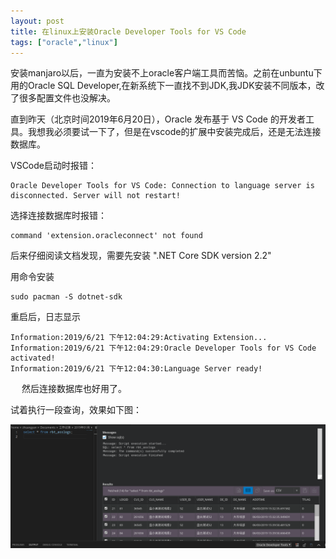 ```yaml
---
layout: post
title: 在linux上安装Oracle Developer Tools for VS Code
tags: ["oracle","linux"]
---
```


  安装manjaro以后，一直为安装不上oracle客户端工具而苦恼。之前在unbuntu下用的Oracle SQL Developer,在新系统下一直找不到JDK,我JDK安装不同版本，改了很多配置文件也没解决。

直到昨天（北京时间2019年6月20日），Oracle 发布基于 VS Code 的开发者工具。我想我必须要试一下了，但是在vscode的扩展中安装完成后，还是无法连接数据库。

VSCode启动时报错：

~~~
Oracle Developer Tools for VS Code: Connection to language server is disconnected. Server will not restart!
~~~

选择连接数据库时报错：

~~~
command 'extension.oracleconnect' not found
~~~

后来仔细阅读文档发现，需要先安装 ".NET Core SDK version 2.2"

用命令安装

~~~
sudo pacman -S dotnet-sdk
~~~

重启后，日志显示

~~~
Information:2019/6/21 下午12:04:29:Activating Extension...
Information:2019/6/21 下午12:04:29:Oracle Developer Tools for VS Code activated!
Information:2019/6/21 下午12:04:30:Language Server ready!
~~~
　
然后连接数据库也好用了。

试着执行一段查询，效果如下图：


<img src="/static/img/2019/20190621132713.png" width = "800px" title="查询结果"/>
